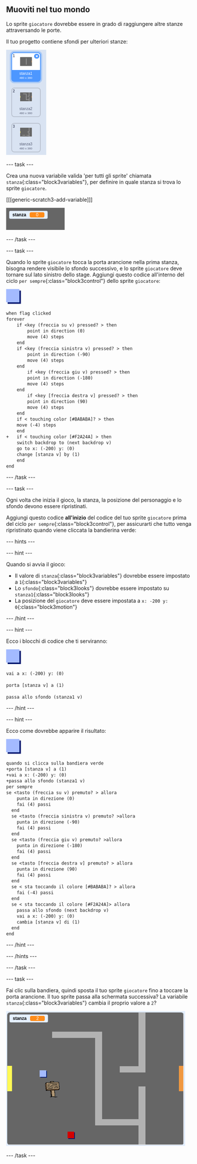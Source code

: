 ## Muoviti nel tuo mondo

Lo sprite `giocatore` dovrebbe essere in grado di raggiungere altre stanze attraversando le porte.

Il tuo progetto contiene sfondi per ulteriori stanze:

![schermata](images/world-backdrops.png)

--- task ---

Crea una nuova variabile valida 'per tutti gli sprite' chiamata `stanza`{:class="block3variables"}, per definire in quale stanza si trova lo sprite `giocatore`.

[[[generic-scratch3-add-variable]]]

![screenshot](images/world-room.png)

--- /task ---

--- task ---

Quando lo sprite `giocatore` tocca la porta arancione nella prima stanza, bisogna rendere visibile lo sfondo successivo, e lo sprite `giocatore` deve tornare sul lato sinistro dello stage. Aggiungi questo codice all'interno del ciclo `per sempre`{:class="block3control"} dello sprite `giocatore`:

![giocatore](images/player.png)

```blocks3
when flag clicked
forever
	if <key (freccia su v) pressed? > then
		point in direction (0)
		move (4) steps
	end
	if <key (freccia sinistra v) pressed? > then
		point in direction (-90)
		move (4) steps
	end
		if <key (freccia giu v) pressed? > then
		point in direction (-180)
		move (4) steps
	end
		if <key [freccia destra v] pressed? > then
		point in direction (90)
		move (4) steps
	end
	if < touching color [#BABABA]? > then
	move (-4) steps
	end
+	if < touching color [#F2A24A] > then
	switch backdrop to (next backdrop v)
	go to x: (-200) y: (0)
	change [stanza v] by (1)
	end
end
```

--- /task ---

--- task ---

Ogni volta che inizia il gioco, la stanza, la posizione del personaggio e lo sfondo devono essere ripristinati.

Aggiungi questo codice **all'inizio** del codice del tuo sprite `giocatore` prima del ciclo `per sempre`{:class="block3control"}, per assicurarti che tutto venga ripristinato quando viene cliccata la bandierina verde:

--- hints ---


--- hint ---

Quando si avvia il gioco:

+ Il valore di `stanza`{:class="block3variables"} dovrebbe essere impostato a `1`{:class="block3variables"}
+ Lo `sfondo`{:class="block3looks"} dovrebbe essere impostato su `stanza1`{:class="block3looks"}
+ La posizione del `giocatore` deve essere impostata a `x: -200 y: 0`{:class="block3motion"}

--- /hint ---

--- hint ---

Ecco i blocchi di codice che ti serviranno:

![giocatore](images/player.png)

```blocks3
vai a x: (-200) y: (0)

porta [stanza v] a (1)

passa allo sfondo (stanza1 v)
```

--- /hint ---

--- hint ---

Ecco come dovrebbe apparire il risultato:

![giocatore](images/player.png)

```blocks3
quando si clicca sulla bandiera verde
+porta [stanza v] a (1)
+vai a x: (-200) y: (0)
+passa allo sfondo (stanza1 v)
per sempre 
se <tasto (freccia su v) premuto? > allora 
    punta in direzione (0)
    fai (4) passi
  end
  se <tasto (freccia sinistra v) premuto? >allora 
    punta in direzione (-90)
    fai (4) passi
  end
  se <tasto (freccia giu v) premuto? >allora 
    punta in direzione (-180)
    fai (4) passi
  end
  se <tasto [freccia destra v] premuto? > allora 
    punta in direzione (90)
    fai (4) passi
  end
  se < sta toccando il colore [#BABABA]? > allora 
    fai (-4) passi
  end
  se < sta toccando il colore [#F2A24A]> allora 
    passa allo sfondo (next backdrop v)
    vai a x: (-200) y: (0)
    cambia [stanza v] di (1)
  end
end
```

--- /hint ---

--- /hints ---

--- /task ---

--- task ---

Fai clic sulla bandiera, quindi sposta il tuo sprite `giocatore` fino a toccare la porta arancione. Il tuo sprite passa alla schermata successiva? La variabile `stanza`{:class="block3variables"} cambia il proprio valore a `2`?

![schermata](images/world-room-test.png)

--- /task ---